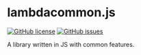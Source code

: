 # lambdacommon.js

[![GitHub license](https://img.shields.io/badge/license-MIT-blue.svg)](https://raw.githubusercontent.com/AperLambda/lambdacommon.js/master/LICENSE)
[![GitHub issues](https://img.shields.io/github/issues/AperLambda/lambdacommon.js.svg)](https://github.com/AperLambda/lambdacommon.js/issues)

A library written in JS with common features.